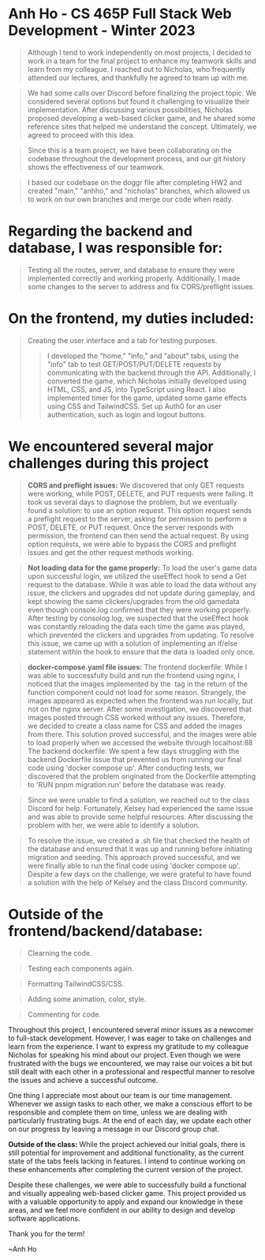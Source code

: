 # Anh Ho - CS 465P Full Stack Web Development - Winter 2023

>Although I tend to work independently on most projects, I decided to work in a team for the final project to enhance my teamwork skills and learn from my colleague. I reached out to Nicholas, who frequently attended our lectures, and thankfully he agreed to team up with me.

>We had some calls over Discord before finalizing the project topic. We considered several options but found it challenging to visualize their implementation. After discussing various possibilities, Nicholas proposed developing a web-based clicker game, and he shared some reference sites that helped me understand the concept. Ultimately, we agreed to proceed with this idea.

>Since this is a team project, we have been collaborating on the codebase throughout the development process, and our git history shows the effectiveness of our teamwork. 

>I based our codebase on the doggr file after completing HW2 and created "main," "anhho," and "nicholas" branches, which allowed us to work on our own branches and merge our code when ready.

# Regarding the backend and database, I was responsible for:

> Testing all the routes, server, and database to ensure they were implemented correctly and working properly. Additionally, I made some changes to the server to address and fix CORS/preflight issues.

# On the frontend, my duties included: 

> Creating the user interface and a tab for testing purposes. 
> >I developed the "home," "info," and "about" tabs, using the "info" tab to test GET/POST/PUT/DELETE requests by communicating with the backend through the API. 
> >Additionally, I converted the game, which Nicholas initially developed using HTML, CSS, and JS, into TypeScript using React. I also implemented timer for the game, updated some game effects using CSS and TailwindCSS.
> Set up Auth0 for an user authentication, such as login and logout buttons.
# We encountered several major challenges during this project

>**CORS and preflight issues:** We discovered that only GET requests were working, while POST, DELETE, and PUT requests were failing. It took us several days to diagnose the problem, but we eventually found a solution: to use an option request. This option request sends a preflight request to the server, asking for permission to perform a POST, DELETE, or PUT request. Once the server responds with permission, the frontend can then send the actual request. By using option requests, we were able to bypass the CORS and preflight issues and get the other request methods working.

> **Not loading data for the game properly:** To load the user's game data upon successful login, we utilized the useEffect hook to send a Get request to the database. While it was able to load the data without any issue, the clickers and upgrades did not update during gameplay, and kept showing the same clickers/upgrades from the old gamedata even though console.log confirmed that they were working properly. After testing by consolog.log, we suspected that the useEffect hook was constantly reloading the data each time the game was played, which prevented the clickers and upgrades from updating. To resolve this issue, we came up with a solution of implementing an if/else statement within the hook to ensure that the data is loaded only once.

> **docker-compose.yaml file issues:** 
> The frontend dockerfile: While I was able to successfully build and run the frontend using nginx, I noticed that the images implemented by the <img> tag in the return of the function component could not load for some reason. Strangely, the images appeared as expected when the frontend was run locally, but not on the nginx server.
After some investigation, we discovered that images posted through CSS worked without any issues. Therefore, we decided to create a class name for CSS and added the images from there. This solution proved successful, and the images were able to load properly when we accessed the website through localhost:88
> The backend dockerfile: We spent a few days struggling with the backend Dockerfile issue that prevented us from running our final code using 'docker compose up'. After conducting tests, we discovered that the problem originated from the Dockerfile attempting to 'RUN pnpm migration:run' before the database was ready.

> Since we were unable to find a solution, we reached out to the class Discord for help. Fortunately, Kelsey had experienced the same issue and was able to provide some helpful resources. After discussing the problem with her, we were able to identify a solution.

> To resolve the issue, we created a .sh file that checked the health of the database and ensured that it was up and running before initiating migration and seeding. This approach proved successful, and we were finally able to run the final code using 'docker compose up'. Despite a few days on the challenge, we were grateful to have found a solution with the help of Kelsey and the class Discord community.

# Outside of the frontend/backend/database: 
> Clearning the code.

> Testing each components again.

> Formatting TailwindCSS/CSS.

> Adding some animation, color, style. 

> Commenting for code. 


Throughout this project, I encountered several minor issues as a newcomer to full-stack development. However, I was eager to take on challenges and learn from the experience. I want to express my gratitude to my colleague Nicholas for speaking his mind about our project. Even though we were frustrated with the bugs we encountered, we may raise our voices a bit but still dealt with each other in a professional and respectful manner to resolve the issues and achieve a successful outcome.

One thing I appreciate most about our team is our time management. Whenever we assign tasks to each other, we make a conscious effort to be responsible and complete them on time, unless we are dealing with particularly frustrating bugs. At the end of each day, we update each other on our progress by leaving a message in our Discord group chat.

**Outside of the class:**
While the project achieved our initial goals, there is still potential for improvement and additional functionality, as the current state of the tabs feels lacking in features. I intend to continue working on these enhancements after completing the current version of the project.

Despite these challenges, we were able to successfully build a functional and visually appealing web-based clicker game. This project provided us with a valuable opportunity to apply and expand our knowledge in these areas, and we feel more confident in our ability to design and develop software applications. 

Thank you for the term! 

~Anh Ho